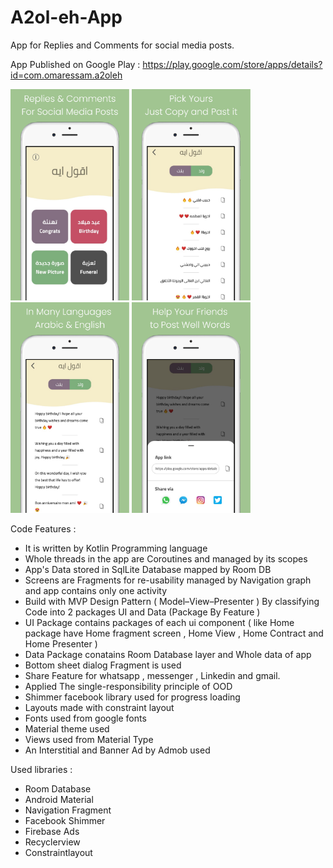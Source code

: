 # A2ol-eh-App
App for Replies and Comments for social media posts.
 
 App Published on Google Play :
https://play.google.com/store/apps/details?id=com.omaressam.a2oleh

<p float="left">
  <img src="https://github.com/omarreess/A2ol-eh-App/blob/master/screenshots/screenshot_1.png" width="190" />
  <img src="https://github.com/omarreess/A2ol-eh-App/blob/master/screenshots/screenshot_2.png" width="190" /> 
  <img src="https://github.com/omarreess/A2ol-eh-App/blob/master/screenshots/screenshot_3.png" width="190" /> 
  <img src="https://github.com/omarreess/A2ol-eh-App/blob/master/screenshots/screenshot_4.png" width="190" /> 
</p>



Code Features :
 - It is written by Kotlin Programming language 
 - Whole threads in the app are Coroutines and managed by its scopes
 - App's Data stored in SqlLite Database mapped by Room DB
 - Screens are Fragments for re-usability managed by Navigation graph and app contains only one activity 
 - Build with MVP Design Pattern ( Model–View–Presenter ) By classifying Code into 2 packages UI and Data (Package By Feature )
 - UI Package contains packages of each ui component 
  ( like Home package have Home fragment screen , Home View , Home Contract and Home Presenter )
 - Data Package conatains Room Database layer and Whole data of app
 - Bottom sheet dialog Fragment is used
 - Share Feature for whatsapp , messenger , Linkedin and gmail.
 - Applied The single-responsibility principle  of OOD
 - Shimmer facebook library used for progress loading 
 - Layouts made with constraint layout 
 - Fonts used from google fonts  
 - Material theme used 
 - Views used from Material Type 
 - An Interstitial and Banner Ad by Admob used 
 


Used libraries :
 -  Room Database
 -  Android Material
 -  Navigation Fragment
 -  Facebook Shimmer
 -  Firebase Ads
 -  Recyclerview
 -  Constraintlayout
